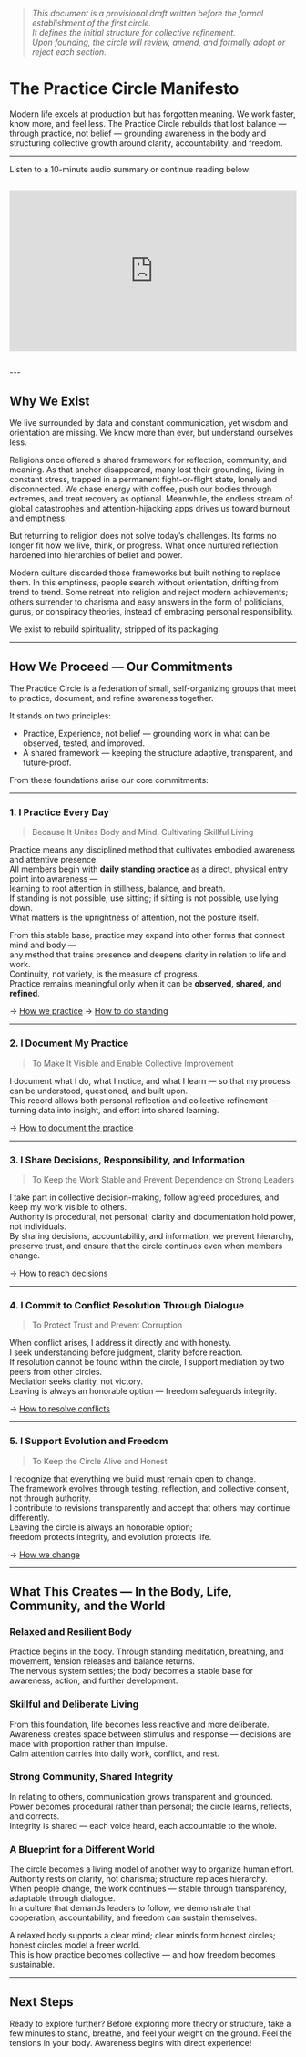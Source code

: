 > *This document is a provisional draft written before the formal establishment of the first circle.  
> It defines the initial structure for collective refinement.  
> Upon founding, the circle will review, amend, and formally adopt or reject each section.*


# The Practice Circle Manifesto

Modern life excels at production but has forgotten meaning.
We work faster, know more, and feel less.
The Practice Circle rebuilds that lost balance — through practice, not belief — grounding awareness in the body and structuring collective growth around clarity, accountability, and freedom.

---
Listen to a 10-minute audio summary or continue reading below:

<div style="position: relative; padding-bottom: 56.25%; height: 0; overflow: hidden; max-width: 100%; margin: 2em 0;">
  <iframe src="https://youtu.be/dN_vEH6IrgQ?si=h7POSW0xrxDTZd2I" style="position: absolute; top: 0; left: 0; width: 100%; height: 100%;" frameborder="0" allowfullscreen></iframe>
</div>
---

## Why We Exist

We live surrounded by data and constant communication, yet wisdom and orientation are missing.
We know more than ever, but understand ourselves less.

Religions once offered a shared framework for reflection, community, and meaning.
As that anchor disappeared, many lost their grounding, living in constant stress, trapped in a permanent fight-or-flight state, lonely and disconnected. We chase energy with coffee, push our bodies through extremes, and treat recovery as optional. Meanwhile, the endless stream of global catastrophes and attention-hijacking apps drives us toward burnout and emptiness.

But returning to religion does not solve today’s challenges. Its forms no longer fit how we live, think, or progress. What once nurtured reflection hardened into hierarchies of belief and power.

Modern culture discarded those frameworks but built nothing to replace them.
In this emptiness, people search without orientation, drifting from trend to trend. Some retreat into religion and reject modern achievements; others surrender to charisma and easy answers in the form of politicians, gurus, or conspiracy theories, instead of embracing personal responsibility.

We exist to rebuild spirituality, stripped of its packaging.

---

## How We Proceed — Our Commitments

The Practice Circle is a federation of small, self-organizing groups that meet to practice, document, and refine awareness together.

It stands on two principles:

- Practice, Experience, not belief — grounding work in what can be observed, tested, and improved.
- A shared framework — keeping the structure adaptive, transparent, and future-proof.

From these foundations arise our core commitments:

---

### 1. I Practice Every Day
> Because It Unites Body and Mind, Cultivating Skillful Living  

Practice means any disciplined method that cultivates embodied awareness and attentive presence.  
All members begin with **daily standing practice** as a direct, physical entry point into awareness —  
learning to root attention in stillness, balance, and breath.  
If standing is not possible, use sitting; if sitting is not possible, use lying down.  
What matters is the uprightness of attention, not the posture itself.  

From this stable base, practice may expand into other forms that connect mind and body —  
any method that trains presence and deepens clarity in relation to life and work.  
Continuity, not variety, is the measure of progress.  
Practice remains meaningful only when it can be **observed, shared, and refined**.  

→ [How we practice](howto/practice/practice_formats.md)
→ [How to do standing](howto/practice/standing_meditation/)

---

### 2. I Document My Practice
> To Make It Visible and Enable Collective Improvement 

I document what I do, what I notice, and what I learn — so that my process can be understood, questioned, and built upon.  
This record allows both personal reflection and collective refinement — turning data into insight, and effort into shared learning. 

→ [How to document the practice](howto/organize/document_practices.md)


---

### 3. I Share Decisions, Responsibility, and Information
> To Keep the Work Stable and Prevent Dependence on Strong Leaders  

I take part in collective decision-making, follow agreed procedures, and keep my work visible to others.  
Authority is procedural, not personal; clarity and documentation hold power, not individuals.  
By sharing decisions, accountability, and information, we prevent hierarchy, preserve trust, and ensure that the circle continues even when members change.  

→ [How to reach decisions](howto/organize/make_decisions.md)  

---

### 4. I Commit to Conflict Resolution Through Dialogue
> To Protect Trust and Prevent Corruption

When conflict arises, I address it directly and with honesty.  
I seek understanding before judgment, clarity before reaction.  
If resolution cannot be found within the circle, I support mediation by two peers from other circles.  
Mediation seeks clarity, not victory.  
Leaving is always an honorable option — freedom safeguards integrity.  

→ [How to resolve conflicts](howto/organize/conflict_resolution.md)

---

### 5. I Support Evolution and Freedom
> To Keep the Circle Alive and Honest  

I recognize that everything we build must remain open to change.  
The framework evolves through testing, reflection, and collective consent, not through authority.  
I contribute to revisions transparently and accept that others may continue differently.  
Leaving the circle is always an honorable option;  
freedom protects integrity, and evolution protects life.  

→ [How we change](howto/organize/evolve_the_circle.md)


---


## What This Creates — In the Body, Life, Community, and the World

### Relaxed and Resilient Body  
Practice begins in the body. Through standing meditation, breathing, and movement, tension releases and balance returns.  
The nervous system settles; the body becomes a stable base for awareness, action, and further development.

### Skillful and Deliberate Living  
From this foundation, life becomes less reactive and more deliberate.  
Awareness creates space between stimulus and response — decisions are made with proportion rather than impulse.  
Calm attention carries into daily work, conflict, and rest.

### Strong Community, Shared Integrity  
In relating to others, communication grows transparent and grounded.  
Power becomes procedural rather than personal; the circle learns, reflects, and corrects.  
Integrity is shared — each voice heard, each accountable to the whole.

### A Blueprint for a Different World  
The circle becomes a living model of another way to organize human effort.  
Authority rests on clarity, not charisma; structure replaces hierarchy.  
When people change, the work continues — stable through transparency, adaptable through dialogue.  
In a culture that demands leaders to follow, we demonstrate that cooperation, accountability, and freedom can sustain themselves.  

A relaxed body supports a clear mind; clear minds form honest circles; honest circles model a freer world.  
This is how practice becomes collective — and how freedom becomes sustainable.


---

## Next Steps

Ready to explore further?
Before exploring more theory or structure, take a few minutes to stand, breathe, and feel your weight on the ground. Feel the tensions in your body.
Awareness begins with direct experience!
